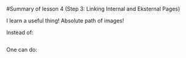 #Summary of lesson 4 (Step 3: Linking Internal and Eksternal Pages)

I learn a useful thing! Absolute path of images!

Instead of: 

<img src="kitchen/bluebowl.jpg" alt="" name="" />

One can do:

<img src="http://www.lenashore.com/kitchen/bluebowl.jpg" alt="" name="" />

